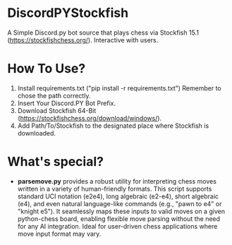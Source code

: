 # DiscordPYStockfish
A Simple Discord.py bot source that plays chess via Stockfish 15.1 (https://stockfishchess.org/). Interactive with users.
# How To Use?
1. Install requirements.txt ("pip install -r requirements.txt") Remember to chose the path correctly.
3. Insert Your Discord.PY Bot Prefix.
4. Download Stockfish 64-Bit (https://stockfishchess.org/download/windows/).
5. Add Path/To/Stockfish to the designated place where Stockfish is downloaded.
# What's special?
- **parsemove.py** provides a robust utility for interpreting chess moves written in a variety of human-friendly formats. This script supports standard UCI notation (e2e4), long algebraic (e2-e4), short algebraic (e4), and even natural language-like commands (e.g., "pawn to e4" or "knight e5"). It seamlessly maps these inputs to valid moves on a given python-chess board, enabling flexible move parsing without the need for any AI integration. Ideal for user-driven chess applications where move input format may vary.
